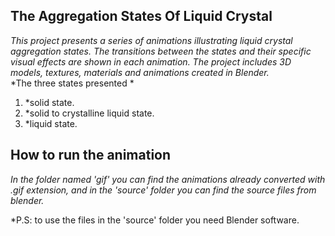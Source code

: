 ## The Aggregation States Of Liquid Crystal
*This project presents a series of animations illustrating liquid crystal aggregation states. The transitions between the states and their specific visual effects are shown in each animation. The project includes 3D models, textures, materials and animations created in Blender.*<br>
*The three states presented *<br>
1. *solid state.<br>
2. *solid to crystalline liquid state.<br>
3. *liquid state.<br>

## How to run the animation
*In the folder named 'gif' you can find the animations already converted with .gif extension, and in the 'source' folder you can find the source files from blender.*

*P.S: to use the files in the 'source' folder you need Blender software.
